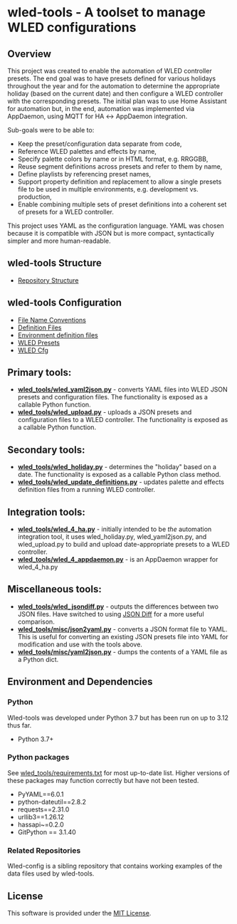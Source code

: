 # wled-tools - A toolset to manage WLED configurations

## Overview

This project was created to enable the automation of WLED controller presets.
The end goal was to have presets defined for various 
holidays throughout the year and for the automation to determine the 
appropriate holiday (based on the current date) and then configure a WLED controller
with the corresponding presets. The initial plan was to use Home Assistant 
for automation but, in the end, automation was implemented via AppDaemon, using MQTT 
for HA ↔ AppDaemon integration. 

Sub-goals were to be able to:
 - Keep the preset/configuration data separate from code,
 - Reference WLED palettes and effects by name,
 - Specify palette colors by name or in HTML format, e.g. RRGGBB,
 - Reuse segment definitions across presets and refer to them by name, 
 - Define playlists by referencing preset names,
 - Support property definition and replacement to allow a single presets 
   file to be used in multiple environments, e.g. development vs. production,
 - Enable combining multiple sets of preset definitions into a coherent set
   of presets for a WLED controller.

This project uses YAML as the configuration language. YAML was chosen because
it is compatible with JSON but is more compact, syntactically simpler and more human-readable. 

## wled-tools Structure
- [Repository Structure](doc/repository_structure.md)
## wled-tools Configuration
- [File Name Conventions](doc/file_name_conventions.md)
- [Definition Files](doc/definition_files.md)
- [Environment definition files](doc/env_definition_files.md)
- [WLED Presets](doc/WLED_presets.md)
- [WLED Cfg](doc/WLED_cfg.md)
## Primary tools:
- **[wled_tools/wled_yaml2json.py](doc/wled_yaml2json.md)** - converts YAML files into 
WLED JSON presets and configuration files.  The functionality is exposed as a callable
Python function.
- **[wled_tools/wled_upload.py](doc/wled_upload.md)** - uploads a JSON presets and
configuration files to a WLED controller. The functionality is exposed as a callable
Python function.

## Secondary tools:
- **[wled_tools/wled_holiday.py](doc/wled_holiday.md)** - determines the "holiday" based on a date. The 
functionality is exposed as a callable Python class method.
- **[wled_tools/wled_update_definitions.py](doc/wled_update_definitions.md)** - updates palette and effects 
definition files from a running WLED controller.

## Integration tools:
- **[wled_tools/wled_4_ha.py](doc/wled_4_ha.md)** - initially intended to be *the* automation integration
tool, it uses wled_holiday.py, wled_yaml2json.py, and wled_upload.py to
build and upload date-appropriate presets to a WLED controller.
- **[wled_tools/wled_4_appdaemon.py](doc/wled_4_appdaemon.md)** - is an AppDaemon wrapper for wled_4_ha.py

## Miscellaneous tools:
- **[wled_tools/wled_jsondiff.py](doc/wled_jsondiff.md)** - outputs the differences between two JSON files.
Have switched to using [JSON Diff](https://jsondiff.org/) for a more useful comparison.
- **[wled_tools/misc/json2yaml.py](doc/json2yaml.md)** - converts a JSON format file to YAML. This is useful 
for converting an existing JSON presets file into YAML for modification and use with 
the tools above.
- **[wled_tools/misc/yaml2json.py](doc/yaml2json.md)** - dumps the contents of a YAML file as a Python
dict.

## Environment and Dependencies

### Python
Wled-tools was developed under Python 3.7 but has been run on up to 3.12 thus far.
- Python 3.7+

### Python packages
See [wled_tools/requirements.txt](wled_tools/requirements.txt) for most up-to-date list. Higher versions
of these packages may function correctly but have not been tested.
- PyYAML==6.0.1
- python-dateutil==2.8.2
- requests==2.31.0
- urllib3==1.26.12
- hassapi~=0.2.0
- GitPython == 3.1.40

### Related Repositories
Wled-config is a sibling repository that contains working examples of the data files used by wled-tools.

## License
This software is provided under the [MIT License](LICENSE).

